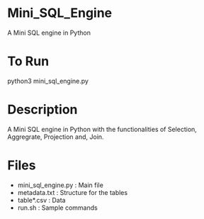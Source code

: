 # Mini_SQL_Engine
A Mini SQL engine in Python

# To Run
python3 mini_sql_engine.py <query>
  
# Description
A Mini SQL engine in Python with the functionalities of Selection, Aggregrate, Projection and, Join.
  
# Files
* mini_sql_engine.py : Main file
* metadata.txt : Structure for the tables 
* table*.csv : Data
* run.sh : Sample commands
